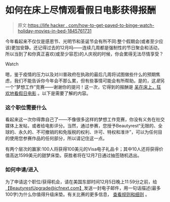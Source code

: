 # 如何在床上尽情观看假日电影获得报酬

> 原文:[https://life hacker . com/how-to-get-payed-to-binge-watch-holiday-movies-in-bed-1845761731](https://lifehacker.com/how-to-get-paid-to-binge-watch-holiday-movies-in-bed-1845761731)

今年看起来不仅仅是感恩节、光明节和圣诞节会有所不同:整个假期会(或者至少应该)更加安静。还记得过去的12月吗——连续几周都是强制性的节日聚会和活动，所以当到了和你真正喜欢(或至少容忍)的人庆祝的时候，你会累得无法尽情享受？

Watch

嗯，鉴于疫情的压力以及对川普政府在执政的最后几周将试图做些什么的预期焦虑，我们不能告诉你今年会不那么累，但有些事情可能会有所帮助。是的，这*是*另一个“梦想工作”竞赛——谢谢你的提问！这一次，它得到的报酬是 [呆在床上，狂欢地看假日电影](https://www.beautyrest.com/firstclassupgrade/) 。以下是需要了解的内容。

### 这个职位需要什么

看起来这一次你得靠自己了——不像很多这样的梦想工作竞赛，你没有义务在社交媒体上发帖，或者给电影评分。当然，通过参赛，您授予Beautyrest“无限的、全球的、永久的、不可撤销的和免版税的权利、许可、特权和准许”，可以为任何目的使用您参赛作品的任何部分，所以请记住这一点。

有两个层次的赢家:100人将获得100美元的Visa电子礼品卡；其中10人还将获得价值高达1599美元的甜梦床垫。获胜者将在12月7日通过抽签随机选出。

### 如何申请/进入

为了申请这个职位/获得机会，请在美国东部时间12月5日晚上11:59分之前，给[【BeautyrestUpgrade@icfnext.com】](mailto:BeautyrestUpgrade@icfnext.com)发送一封电子邮件，用一句话描述(最多100字)为什么你值得升级床垫。有关比赛的更多信息， [查看规则和细则](https://www.beautyrest.com/firstclassupgrade/) 。